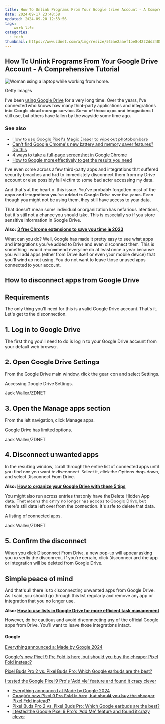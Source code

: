 ```yaml
---
title: How To Unlink Programs From Your Google Drive Account - A Comprehensive Tutorial
date: 2024-09-17 23:48:58
updated: 2024-09-20 12:53:56
tags:
  - work-life
categories:
  - tech
thumbnail: https://www.zdnet.com/a/img/resize/5f5ae2aaef1be8c4222dd3485b11331117db3581/2022/03/30/dc8ba7f5-4396-49fe-b380-e3372cce2cc9/getty-woman-using-a-laptop-while-working-from-home.jpg?width=278&height=156&fit=crop&auto=webp
---
```


## How To Unlink Programs From Your Google Drive Account - A Comprehensive Tutorial

![Woman using a laptop while working from home.](https://www.zdnet.com/a/img/resize/51274b28bfd75fc6c06a1b93b7c7abbac67769de/2022/03/30/dc8ba7f5-4396-49fe-b380-e3372cce2cc9/getty-woman-using-a-laptop-while-working-from-home.jpg?auto=webp&width=1280)

Getty Images

I've been [using Google Drive](https://www.zdnet.com/education/business-management/how-to-use-your-google-drive-as-a-virtual-backpack/) for a very long time. Over the years, I've connected who knows how many third-party applications and integrations into Google cloud storage service. Some of those apps and integrations I still use, but others have fallen by the wayside some time ago. 

### See also

* [How to use Google Pixel's Magic Eraser to wipe out photobombers](https://www.zdnet.com/article/how-to-use-magic-eraser-on-the-google-pixel/)
* [Can't find Google Chrome's new battery and memory saver features? Do this](https://www.zdnet.com/article/cant-find-google-chromes-new-battery-and-memory-saver-features-do-this/)
* [4 ways to take a full-page screenshot in Google Chrome](https://www.zdnet.com/article/how-to-take-a-full-page-screenshot-in-google-chrome/)
* [How to Google more effectively to get the results you need](https://www.zdnet.com/article/how-to-use-google-search-more-effectively-to-get-the-results-you-need/)

I've even come across a few third-party apps and integrations that suffered security breaches and had to immediately disconnect them from my Drive account or else possibly fall victim to some bad actor accessing my data.

And that's at the heart of this issue. You've probably forgotten most of the apps and integrations you've added to Google Drive over the years. Even though you might not be using them, they still have access to your data. 

That doesn't mean some individual or organization has nefarious intentions, but it's still not a chance you should take. This is especially so if you store sensitive information in Google Drive. 

**Also:** [**3 free Chrome extensions to save you time in 2023**](https://www.zdnet.com/home-and-office/work-life/these-3-free-google-chrome-extensions-can-save-you-time-in-2023/)

What can you do? Well, Google has made it pretty easy to see what apps and integrations you've added to Drive and even disconnect them. This is something I would recommend everyone do at least once a year because you will add apps (either from Drive itself or even your mobile device) that you'll wind up not using. You do not want to leave those unused apps connected to your account.

## How to disconnect apps from Google Drive

## Requirements

The only thing you'll need for this is a valid Google Drive account. That's it. Let's get to the disconnection.

## 1\. Log in to Google Drive

The first thing you'll need to do is log in to your Google Drive account from your default web browser.

## 2\. Open Google Drive Settings

From the Google Drive main window, click the gear icon and select Settings.

Accessing Google Drive Settings.

Jack Wallen/ZDNET

## 3\. Open the Manage apps section

From the left navigation, click Manage apps.

Google Drive has limited options.

Jack Wallen/ZDNET

## 4\. Disconnect unwanted apps

In the resulting window, scroll through the entire list of connected apps until you find one you want to disconnect. Select it, click the Options drop-down, and select Disconnect From Drive. 

**Also:** [**How to** **organize your Google Drive with these 5 tips**](https://www.zdnet.com/home-and-office/work-life/how-to-organize-your-google-drive-with-these-5-tips/)

You might also run across entries that only have the Delete Hidden App data. That means the entry no longer has access to Google Drive, but there's still data left over from the connection. It's safe to delete that data.

A listing of connected apps.

Jack Wallen/ZDNET

## 5\. Confirm the disconnect

When you click Disconnect From Drive, a new pop-up will appear asking you to verify the disconnect. If you're certain, click Disconnect and the app or integration will be deleted from Google Drive.

## Simple peace of mind

And that's all there is to disconnecting unwanted apps from Google Drive. As I said, you should go through this list regularly and remove any app or integration that you no longer use. 

**Also:** [**How to use lists in Google Drive for more efficient task management**](https://www.zdnet.com/home-and-office/work-life/how-to-use-lists-for-more-efficient-task-management-in-google-drive/)

However, do be cautious and avoid disconnecting any of the official Google apps from Drive. You'll want to leave those integrations intact.

#### Google

[Everything announced at Made by Google 2024](https://www.zdnet.com/article/everything-announced-at-made-by-google-2024-pixel-9-pro-fold-gemini-watch-3-and-more/ "Everything announced at Made by Google 2024")

[Google's new Pixel 9 Pro Fold is here, but should you buy the cheaper Pixel Fold instead?](https://www.zdnet.com/article/google-pixel-9-pro-fold-vs-pixel-fold/ "Google's new Pixel 9 Pro Fold is here, but should you buy the cheaper Pixel Fold instead?")

[Pixel Buds Pro 2 vs. Pixel Buds Pro: Which Google earbuds are the best?](https://www.zdnet.com/article/pixel-buds-pro-2-vs-pixel-buds-pro-which-google-earbuds-are-the-best/ "Pixel Buds Pro 2 vs. Pixel Buds Pro: Which Google earbuds are the best?")

[I tested the Google Pixel 9 Pro's 'Add Me' feature and found it crazy clever](https://www.zdnet.com/article/the-google-pixel-9-pros-add-me-feature-is-an-ar-camera-tool-youll-actually-use/ "I tested the Google Pixel 9 Pro's 'Add Me' feature and found it crazy clever")

* [Everything announced at Made by Google 2024](https://www.zdnet.com/article/everything-announced-at-made-by-google-2024-pixel-9-pro-fold-gemini-watch-3-and-more/ "Everything announced at Made by Google 2024")
* [Google's new Pixel 9 Pro Fold is here, but should you buy the cheaper Pixel Fold instead?](https://www.zdnet.com/article/google-pixel-9-pro-fold-vs-pixel-fold/ "Google's new Pixel 9 Pro Fold is here, but should you buy the cheaper Pixel Fold instead?")
* [Pixel Buds Pro 2 vs. Pixel Buds Pro: Which Google earbuds are the best?](https://www.zdnet.com/article/pixel-buds-pro-2-vs-pixel-buds-pro-which-google-earbuds-are-the-best/ "Pixel Buds Pro 2 vs. Pixel Buds Pro: Which Google earbuds are the best?")
* [I tested the Google Pixel 9 Pro's 'Add Me' feature and found it crazy clever](https://www.zdnet.com/article/the-google-pixel-9-pros-add-me-feature-is-an-ar-camera-tool-youll-actually-use/ "I tested the Google Pixel 9 Pro's 'Add Me' feature and found it crazy clever")

<ins class="adsbygoogle"
     style="display:block"
     data-ad-format="autorelaxed"
     data-ad-client="ca-pub-7571918770474297"
     data-ad-slot="1223367746"></ins>



<ins class="adsbygoogle"
     style="display:block"
     data-ad-client="ca-pub-7571918770474297"
     data-ad-slot="8358498916"
     data-ad-format="auto"
     data-full-width-responsive="true"></ins>
